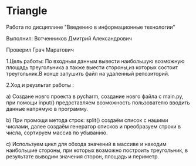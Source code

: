 # Triangle
Работа по  дисциплине "Введению в информационные технологии"

Выполнил: Вотченников Дмитрий Александрович

Проверил Грач Маратович

1.Цель работы:
По входным данным вывести наибольшую возможную площадь треугольника а также выести стороны,из которых состоит треугольник.В конце запушить файл на удаленный репозиторий.

2.Ход и реузльтат работы :

a) Создане новго проекта в pycharm, создание новго файла с main.py, при помощи  input() предоставляем возможность пользователю вводить данные напрямую в программу. 

b) При промощи метода строк: split() создаём список с нашими числами, далее создаём генератор списков и преобразуем строки в числа, сортируем массив по убыванию.

c) Используем цикл для обхода значений в массиве и находим наибольшие стороны, при которых возможно построить треугольник, в результате выводим значения сторон, площадь и периметр.
